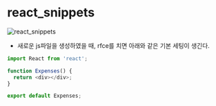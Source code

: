 # react_snippets

![react_snippets](/Users/yoonseil/Desktop/TIL2022/Frontend/React/images/react_snippets.png)

- 새로운 js파일을 생성하였을 때, rfce를 치면 아래와 같은 기본 세팅이 생긴다.

```js
import React from 'react';

function Expenses() {
  return <div></div>;
}

export default Expenses;

```


